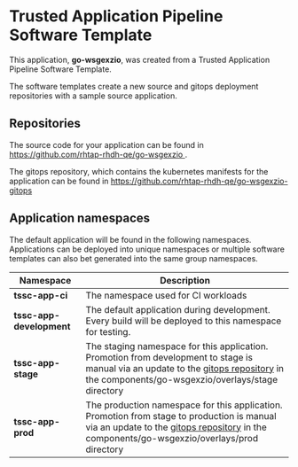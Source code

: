 # Trusted Application Pipeline Software Template

This application, **go-wsgexzio**, was created from a Trusted Application Pipeline Software Template.

The software templates create a new source and gitops deployment repositories with a sample source application. 

## Repositories

The source code for your application can be found in [https://github.com/rhtap-rhdh-qe/go-wsgexzio ](https://github.com/rhtap-rhdh-qe/go-wsgexzio ).
 
The gitops repository, which contains the kubernetes manifests for the application can be found in 
[https://github.com/rhtap-rhdh-qe/go-wsgexzio-gitops ](https://github.com/rhtap-rhdh-qe/go-wsgexzio-gitops ) 

## Application namespaces 

The default application will be found in the following namespaces. Applications can be deployed into unique namespaces or multiple software templates can also bet generated into the same group namespaces.  

|  Namespace   |  Description   |  
| -------- | -------- |
| **tssc-app-ci** | The namespace used for CI workloads |
| **tssc-app-development** | The default application during development. Every build will be deployed to this namespace for testing. |
| **tssc-app-stage** | The staging namespace for this application. Promotion from development to stage is manual via an update to the [gitops repository](https://github.com/rhtap-rhdh-qe/go-wsgexzio-gitops ) in the components/go-wsgexzio/overlays/stage directory |
| **tssc-app-prod** | The production namespace for this application. Promotion from stage to production is manual via an update to the [gitops repository](https://github.com/rhtap-rhdh-qe/go-wsgexzio-gitops ) in the components/go-wsgexzio/overlays/prod directory |
